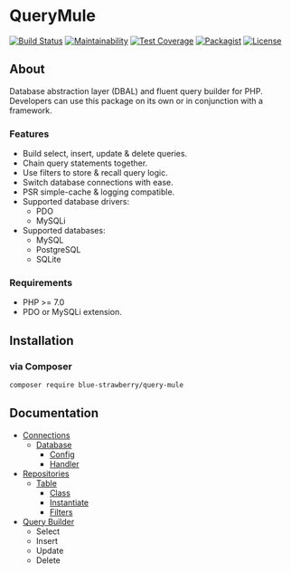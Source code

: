 # QueryMule

[![Build Status](https://travis-ci.org/blue-strawberry/query-mule.svg?branch=master)](https://travis-ci.org/blue-strawberry/query-mule)
[![Maintainability](https://api.codeclimate.com/v1/badges/407b96ee7766eb73ba22/maintainability)](https://codeclimate.com/github/blue-strawberry/query-mule/maintainability)
[![Test Coverage](https://api.codeclimate.com/v1/badges/407b96ee7766eb73ba22/test_coverage)](https://codeclimate.com/github/blue-strawberry/query-mule/test_coverage)
[![Packagist](https://img.shields.io/packagist/dt/blue-strawberry/query-mule.svg)](https://packagist.org/packages/blue-strawberry/query-mule)
[![License](https://img.shields.io/github/license/mashape/apistatus.svg)](LICENSE)

## About
Database abstraction layer (DBAL) and fluent query builder for PHP. Developers can use this package on its own or in conjunction with a framework.

### Features
* Build select, insert, update & delete queries. 
* Chain query statements together.
* Use filters to store & recall query logic. 
* Switch database connections with ease.
* PSR simple-cache & logging compatible.
* Supported database drivers: 
    * PDO
    * MySQLi
* Supported databases: 
    * MySQL
    * PostgreSQL
    * SQLite

### Requirements
* PHP >= 7.0
* PDO or MySQLi extension.

## Installation

### via Composer
```bash
composer require blue-strawberry/query-mule
```

## Documentation
* [Connections](./docs/CONNECTIONS.md)
    * [Database](./docs/CONNECTIONS.md#database)
        * [Config](./docs/CONNECTIONS.md#config)
        * [Handler](./docs/CONNECTIONS.md#handler)
* [Repositories](./docs/REPOSITORIES.md)
    * [Table](./docs/REPOSITORIES.md#table)
        * [Class](./docs/REPOSITORIES.md#class)
        * [Instantiate](./docs/REPOSITORIES.md#instantiate)
        * [Filters](./docs/REPOSITORIES.md#filters)
* [Query Builder](./docs/QUERY_BUILDER.md)      
    * Select
    * Insert
    * Update
    * Delete
